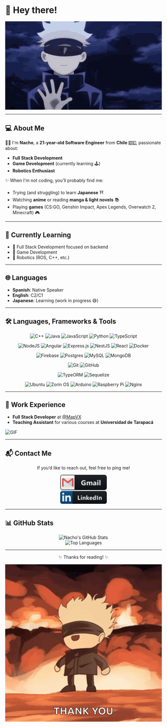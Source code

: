 # 👋 Hey there!  

<div align="center">
  <img hight="300" width="700" alt="Hi There GIF" align="center" src="src/gif/hi-there.gif">
</div>  

---

## 💻 About Me  

👨‍💻 I'm **Nacho**, a **21-year-old Software Engineer** from **Chile 🇨🇱**, passionate about:  
- **Full Stack Development**  
- **Game Development** (currently learning 🕹️)  
- **Robotics Enthusiast**  

✨ When I'm not coding, you'll probably find me:  
- Trying (and struggling) to learn **Japanese** ⛩️  
- Watching **anime** or reading **manga & light novels** 📚  
- Playing **games** (CS:GO, Genshin Impact, Apex Legends, Overwatch 2, Minecraft) 🎮  

---

## 🚀 Currently Learning  

- 🌟 Full Stack Development focused on backend  
- 🌟 Game Development  
- 🌟 Robotics (ROS, C++, etc.)  

---

## 🌐 Languages  

- **Spanish**: Native Speaker  
- **English**: C2/C1  
- **Japanese**: Learning (work in progress 😅)  

---

## 🛠️ Languages, Frameworks & Tools  

<div align="center">

  ![C++](https://img.shields.io/badge/c++-%2300599C.svg?style=for-the-badge&logo=c%2B%2B&logoColor=white)
  ![Java](https://img.shields.io/badge/java-%23ED8B00.svg?style=for-the-badge&logo=openjdk&logoColor=white)
  ![JavaScript](https://img.shields.io/badge/javascript-%23323330.svg?style=for-the-badge&logo=javascript&logoColor=%23F7DF1E)
  ![Python](https://img.shields.io/badge/python-3670A0?style=for-the-badge&logo=python&logoColor=ffdd54)
  ![TypeScript](https://img.shields.io/badge/typescript-%23007ACC.svg?style=for-the-badge&logo=typescript&logoColor=white)

  ![NodeJS](https://img.shields.io/badge/node.js-6DA55F?style=for-the-badge&logo=node.js&logoColor=white)
  ![Angular](https://img.shields.io/badge/angular-%23DD0031.svg?style=for-the-badge&logo=angular&logoColor=white)
  ![Express.js](https://img.shields.io/badge/express.js-%23404d59.svg?style=for-the-badge&logo=express&logoColor=%2361DAFB)
  ![NestJS](https://img.shields.io/badge/nestjs-%23E0234E.svg?style=for-the-badge&logo=nestjs&logoColor=white)
  ![React](https://img.shields.io/badge/react-%2320232a.svg?style=for-the-badge&logo=react&logoColor=%2361DAFB)
  ![Docker](https://img.shields.io/badge/docker-%230db7ed.svg?style=for-the-badge&logo=docker&logoColor=white)

  ![Firebase](https://img.shields.io/badge/firebase-a08021?style=for-the-badge&logo=firebase&logoColor=ffcd34)
  ![Postgres](https://img.shields.io/badge/postgres-%23316192.svg?style=for-the-badge&logo=postgresql&logoColor=white)
  ![MySQL](https://img.shields.io/badge/mysql-4479A1.svg?style=for-the-badge&logo=mysql&logoColor=white)
  ![MongoDB](https://img.shields.io/badge/MongoDB-%234ea94b.svg?style=for-the-badge&logo=mongodb&logoColor=white)

  ![Git](https://img.shields.io/badge/git-%23F05033.svg?style=for-the-badge&logo=git&logoColor=white)
  ![GitHub](https://img.shields.io/badge/github-%23121011.svg?style=for-the-badge&logo=github&logoColor=white)

  ![TypeORM](https://img.shields.io/badge/TypeORM-FE0803.svg?style=for-the-badge&logo=typeorm&logoColor=white)
  ![Sequelize](https://img.shields.io/badge/Sequelize-52B0E7?style=for-the-badge&logo=Sequelize&logoColor=white)

  ![Ubuntu](https://img.shields.io/badge/Ubuntu-E95420?style=for-the-badge&logo=ubuntu&logoColor=white)
  ![Zorin OS](https://img.shields.io/badge/-Zorin%20OS-%2310AAEB?style=for-the-badge&logo=zorin&logoColor=white)
  ![Arduino](https://img.shields.io/badge/-Arduino-00979D?style=for-the-badge&logo=Arduino&logoColor=white)
  ![Raspberry Pi](https://img.shields.io/badge/-Raspberry_Pi-C51A4A?style=for-the-badge&logo=Raspberry-Pi)
  ![Nginx](https://img.shields.io/badge/nginx-%23009639.svg?style=for-the-badge&logo=nginx&logoColor=white)
  
</div>

---

## 💼 Work Experience  

- **Full Stack Developer** at [@MapVX](https://mapvx.com/)  
- **Teaching Assistant** for various courses at **Universidad de Tarapacá**  
<img hight="300" width="700" alt="GIF" align="center" src="src/gif/japan-chieuki.gif">

---

## 📬 Contact Me  

<div align="center">  

If you’d like to reach out, feel free to ping me!  

<a href="mailto:ignacio.barraza.rioja@gmail.com"><img hight="50" width="150" alt="Gmail" src="src/icons/gmail.png"></a>  
<a href="https://www.linkedin.com/in/ignacio-barraza-rioja/"><img hight="50" width="150" alt="Linkedin" src="src/icons/linkedin.png"></a>  

</div>  

---

## 📊 GitHub Stats  

<div align="center">  

![Nacho's GitHub Stats](https://github-readme-stats.vercel.app/api?username=IgnacioBarraza&show_icons=true&theme=dark#gh-dark-mode-only)  
![Top Languages](https://github-readme-stats.vercel.app/api/top-langs/?username=IgnacioBarraza&layout=compact&theme=dark#gh-dark-mode-only)  

</div>  

---

<div align="center">  
  <p>✨ Thanks for reading! ✨</p>  
  <img hight="400" width="600" align="center" alt="GIF" src="src/gif/gojo-gojo-satoru.gif">  
</div>  

<!---
IgnacioBarraza/IgnacioBarraza is a ✨ special ✨ repository because its `README.md` (this file) appears on your GitHub profile.
You can click the Preview link to take a look at your changes.
--->
